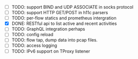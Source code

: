 - [ ] TODO: support BIND and UDP ASSOCIATE in socks protocol
- [ ] TODO: support HTTP GET/POST in h11c parsers
- [ ] TODO: per-flow statics and prometheus intergration
- [X] DONE: RESTful api to list active and recent activities
- [ ] TODO: GraphQL integration perhaps
- [ ] TODO: config reload
- [ ] TODO: flow tap, dump data into pcap files.
- [ ] TODO: access logging
- [ ] TODO: IPv6 support on TProxy listener